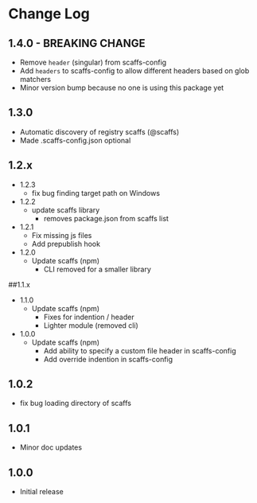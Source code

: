 # Change Log

## 1.4.0 - BREAKING CHANGE

* Remove `header` (singular) from scaffs-config
* Add `headers` to scaffs-config to allow different headers based on glob matchers
* Minor version bump because no one is using this package yet


## 1.3.0

* Automatic discovery of registry scaffs (@scaffs)
* Made .scaffs-config.json optional

## 1.2.x
* 1.2.3
    * fix bug finding target path on Windows
* 1.2.2
    * update scaffs library
        * removes package.json from scaffs list
* 1.2.1
    * Fix missing js files 
    * Add prepublish hook
* 1.2.0
    * Update scaffs (npm)
        * CLI removed for a smaller library

##1.1.x

* 1.1.0
    * Update scaffs (npm)
        * Fixes for indention / header
        * Lighter module (removed cli)
* 1.0.0
    * Update scaffs (npm)
        * Add ability to specify a custom file header in scaffs-config
        * Add override indention in scaffs-config 

## 1.0.2

* fix bug loading directory of scaffs

## 1.0.1

* Minor doc updates

## 1.0.0

* Initial release